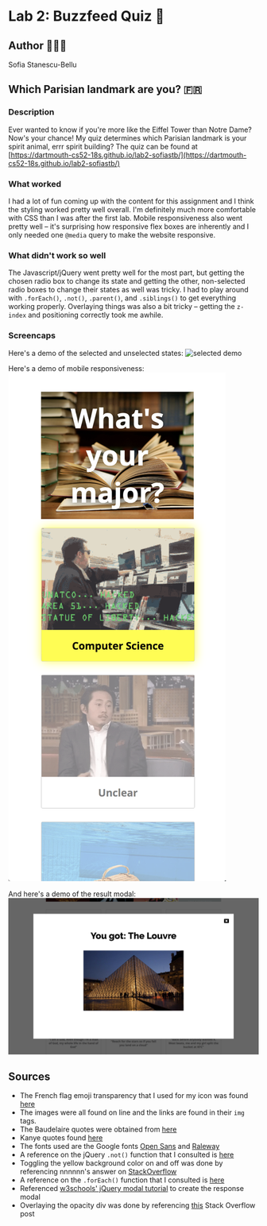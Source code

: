 # Lab 2: Buzzfeed Quiz 📝

## Author 👩🏻‍💻
Sofia Stanescu-Bellu

## Which Parisian landmark are you? 🇫🇷

### Description
Ever wanted to know if you're more like the Eiffel Tower than Notre Dame? Now's your chance! My quiz determines which Parisian landmark is your spirit animal, errr spirit building? The quiz can be found at [https://dartmouth-cs52-18s.github.io/lab2-sofiastb/](https://dartmouth-cs52-18s.github.io/lab2-sofiastb/)

### What worked
I had a lot of fun coming up with the content for this assignment and I think the styling worked pretty well overall. I'm definitely much more comfortable with CSS than I was after the first lab. Mobile responsiveness also went pretty well – it's surprising how responsive flex boxes are inherently and I only needed one `@media` query to make the website responsive.

### What didn't work so well
The Javascript/jQuery went pretty well for the most part, but getting the chosen radio box to change its state and getting the other, non-selected radio boxes to change their states as well was tricky. I had to play around with `.forEach()`, `.not()`, `.parent()`, and `.siblings()` to get everything working properly. Overlaying things was also a bit tricky – getting the `z-index` and positioning correctly took me awhile.

### Screencaps
Here's a demo of the selected and unselected states:
![selected demo](./assets/selected_and_unselected.png)

Here's a demo of mobile responsiveness:
![mobile responsiveness](./assets/mobile_responsiveness.png)

And here's a demo of the result modal:
![result modal](./assets/result.png)

## Sources
* The French flag emoji transparency that I used for my icon was found [here](http://www.magic-emoji.com/)
* The images were all found on line and the links are found in their `img` tags.
* The Baudelaire quotes were obtained from [here](https://www.goodreads.com/author/quotes/13847.Charles_Baudelaire?page=1)
* Kanye quotes found [here](https://www.redbull.com/us-en/20-kanye-west-lyrics-you-can-use-every-day)
* The fonts used are the Google fonts [Open Sans](https://fonts.google.com/specimen/Open+Sans?selection.family=Open+Sans) and [Raleway](https://fonts.google.com/specimen/Raleway)
* A reference on the jQuery `.not()` function that I consulted is [here](http://api.jquery.com/not/)
* Toggling the yellow background color on and off was done by referencing nnnnnn's answer on [StackOverflow](https://stackoverflow.com/questions/45704842/changing-radio-button-background-on-selected-according-to-it-value)
* A reference on the `.forEach()` function that I consulted is [here](https://developer.mozilla.org/en-US/docs/Web/JavaScript/Reference/Global_Objects/Array/forEach)
* Referenced [w3schools' jQuery modal tutorial](https://www.w3schools.com/howto/howto_css_modals.asp) to create the response modal
* Overlaying the opacity div was done by referencing [this](https://stackoverflow.com/questions/2941189/how-to-overlay-one-div-over-another-div) Stack Overflow post
